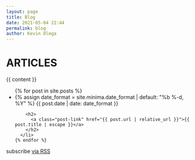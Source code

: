 ```yaml
--- 
layout: page
title: Blog
date: 2021-05-04 22:44
permalink: blog
author: Kevin Olega 
--- 
```


<h1 class="page-heading">ARTICLES</h1>
  
  {{ content }}

  <ul class="post-list">
    {% for post in site.posts %}
      <li>
        {% assign date_format = site.minima.date_format | default: "%b %-d, %Y" %}
        <span class="post-meta">{{ post.date | date: date_format }}</span>

        <h2>
          <a class="post-link" href="{{ post.url | relative_url }}">{{ post.title | escape }}</a>
        </h2>
      </li>
    {% endfor %}
  </ul>
<p class="rss-subscribe">subscribe <a href="{{ "/feed.xml" | relative_url }}">via RSS</a></p>